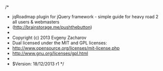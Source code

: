 /*
 * jqRoadmap plugin for jQuery framework - simple guide for heavy road 2 all users & webmasters
 *   (http://brainstorage.me/pushthebutton)
 *
 * Copyright (c) 2013 Evgeny Zacharov
 * Dual licensed under the MIT and GPL licenses:
 *   http://www.opensource.org/licenses/mit-license.php
 *   http://www.gnu.org/licenses/gpl.html
 * 
 * $Version: 18/12/2013 r1
 */

